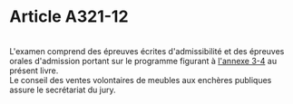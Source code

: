 # Article A321-12

<p><br/>L'examen comprend des épreuves écrites d'admissibilité et des épreuves orales d'admission portant sur le programme figurant à <a href='/code-de-commerce/partie-arretes/livre-iii-de-certaines-formes-de-ventes-et-des-clauses-dexclusivite/annexe-3-4-annexe-aux-articles-a-321-12-et-a-321-16/annexe-3-4.md' title='Code de commerce. - art. Annexe 3-4 (V)'>l'annexe 3-4</a> au présent livre. <br/>Le conseil des ventes volontaires de meubles aux enchères publiques assure le secrétariat du jury.</p>